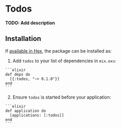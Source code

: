 # Todos

**TODO: Add description**

## Installation

If [available in Hex](https://hex.pm/docs/publish), the package can be installed as:

  1. Add `todos` to your list of dependencies in `mix.exs`:

    ```elixir
    def deps do
      [{:todos, "~> 0.1.0"}]
    end
    ```

  2. Ensure `todos` is started before your application:

    ```elixir
    def application do
      [applications: [:todos]]
    end
    ```


